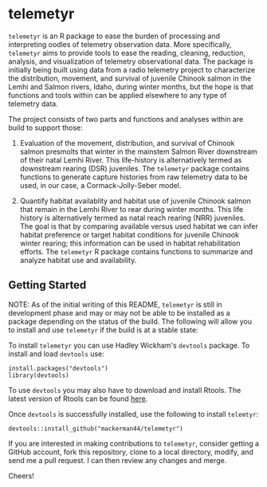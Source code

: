 # telemetyr

`telemetyr` is an R package to ease the burden of processing and interpreting oodles of telemetry observation data. More specifically, `telemetyr` aims to provide tools to ease the reading, cleaning, reduction, analysis, and visualization of telemetry observational data. The package is initially being built using data from a radio telemetry project to characterize the distribution, movement, and survival of juvenile Chinook salmon in the Lemhi and Salmon rivers, Idaho, during winter months, but the hope is that functions and tools within can be applied elsewhere to any type of telemetry data.

The project consists of two parts and functions and analyses within are build to support those:

1. Evaluation of the movement, distribution, and survival of Chinook salmon presmolts that winter in the mainstem Salmon River downstream of their natal Lemhi River. This life-history is alternatively termed as downstream rearing (DSR) juveniles. The `telemetyr` package contains functions to generate capture histories from raw telemetry data to be used, in our case, a Cormack-Jolly-Seber model.

2. Quantify habitat availablity and habitat use of juvenile Chinook salmon that remain in the Lemhi River to rear during winter months. This life history is alternatively termed as natal reach rearing (NRR) juveniles. The goal is that by comparing available versus used habitat we can infer habitat preference or target habitat conditions for juvenile Chinook winter rearing; this information can be used in habitat rehabilitation efforts. The `telemetyr` R package contains functions to summarize and analyze habitat use and availability.

## Getting Started

NOTE: As of the initial writing of this README, `telemetyr` is still in development phase and may or may not be able to be installed as a package depending on the status of the build. The following will allow you to install and use `telemetyr` if the build is at a stable state:

To install `telemetyr` you can use Hadley Wickham's `devtools` package. To install and load `devtools` use:
```
install.packages("devtools")
library(devtools)
```

To use `devtools` you may also have to download and install Rtools. The latest version of Rtools can be found [here](https://cran.r-project.org/bin/windows/Rtools/).

Once `devtools` is successfully installed, use the following to install `telemtyr`:
```
devtools::install_github("mackerman44/telemetyr")
```

If you are interested in making contributions to `telemetyr`, consider getting a GitHub account, fork this repository, clone to a local directory, modify, and send me a pull request. I can then review any changes and merge.

Cheers!
